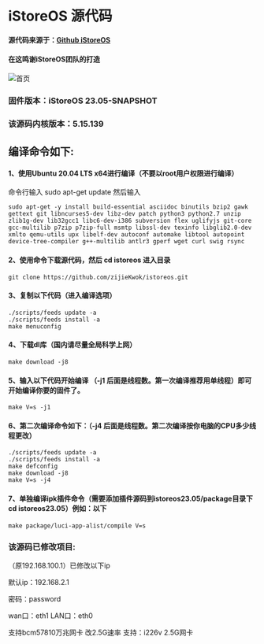 # iStoreOS 源代码
#### 源代码来源于：[Github iStoreOS](https://www.github.com/istoreos/istoreos)
#### 在这鸣谢iStoreOS团队的打造

![首页](https://doc.linkease.com/assets/img/geek-preview1.9987f6a0.jpg)

### 固件版本：iStoreOS 23.05-SNAPSHOT
### 该源码内核版本：5.15.139
## 编译命令如下:
#### 1、使用Ubuntu 20.04 LTS x64进行编译（不要以root用户权限进行编译）

命令行输入 sudo apt-get update 
然后输入

```
sudo apt-get -y install build-essential asciidoc binutils bzip2 gawk gettext git libncurses5-dev libz-dev patch python3 python2.7 unzip zlib1g-dev lib32gcc1 libc6-dev-i386 subversion flex uglifyjs git-core gcc-multilib p7zip p7zip-full msmtp libssl-dev texinfo libglib2.0-dev xmlto qemu-utils upx libelf-dev autoconf automake libtool autopoint device-tree-compiler g++-multilib antlr3 gperf wget curl swig rsync

```
#### 2、使用命令下载源代码，然后 cd istoreos 进入目录
```
git clone https://github.com/zijieKwok/istoreos.git

```

#### 3、复制以下代码（进入编译选项）
```
./scripts/feeds update -a
./scripts/feeds install -a
make menuconfig
```
#### 4、下载dl库（国内请尽量全局科学上网）
```
make download -j8

```
#### 5、输入以下代码开始编译 （-j1 后面是线程数。第一次编译推荐用单线程）即可开始编译你要的固件了。
```
make V=s -j1

```
#### 6、第二次编译命令如下：（-j4 后面是线程数。第二次编译按你电脑的CPU多少线程更改）
```
./scripts/feeds update -a
./scripts/feeds install -a
make defconfig
make download -j8
make V=s -j4
```
#### 7、单独编译ipk插件命令（需要添加插件源码到istoreos23.05/package目录下cd istoreos23.05）例如：以下
```
make package/luci-app-alist/compile V=s
```
### 该源码已修改项目:
（原192.168.100.1）已修改以下ip

默认ip：192.168.2.1

密码：password

wan口：eth1  LAN口：eth0

支持bcm57810万兆网卡  改2.5G速率 支持：i226v 2.5G网卡
